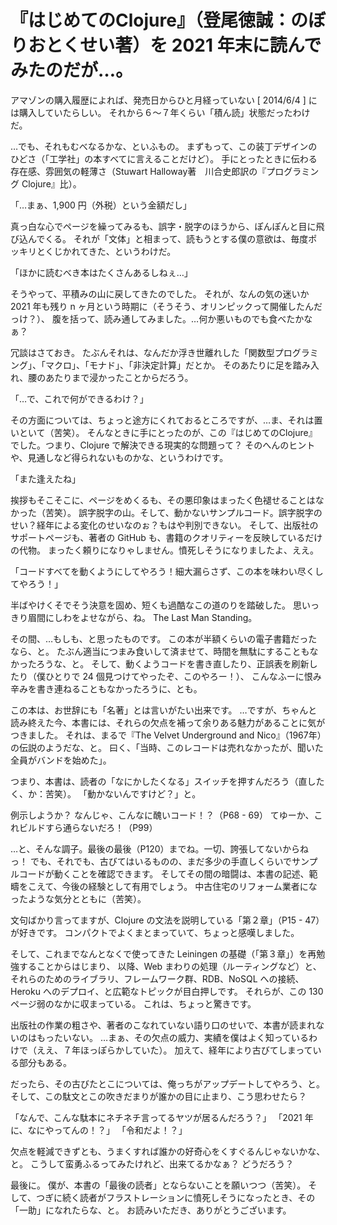 # 『はじめてのClojure』（登尾徳誠：のぼりおとくせい著）を 2021 年末に読んでみたのだが…。

アマゾンの購入履歴によれば、発売日からひと月経っていない [ 2014/6/4 ] には購入していたらしい。
それから６〜７年くらい「積ん読」状態だったわけだ。

…でも、それもむべなるかな、といふもの。
まずもって、この装丁デザインのひどさ（「工学社」の本すべてに言えることだけど）。
手にとったときに伝わる存在感、雰囲気の軽薄さ（Stuwart Halloway著　川合史郎訳の『プログラミング Clojure』比）。

「…まぁ、1,900 円（外税）という金額だし」

真っ白な心でページを繰ってみるも、誤字・脱字のほうから、ぽんぽんと目に飛び込んでくる。
それが「文体」と相まって、読もうとする僕の意欲は、毎度ポッキリとくじかれてきた、というわけだ。

「ほかに読むべき本はたくさんあるしねぇ…」

そうやって、平積みの山に戻してきたのでした。
それが、なんの気の迷いか 2021 年も残り n ヶ月という時期に（そうそう、オリンピックって開催したんだっけ？）、
腹を括って、読み通してみました。…何か悪いものでも食べたかなぁ？

冗談はさておき。
たぶんそれは、なんだか浮き世離れした「関数型プログラミング」、「マクロ」、「モナド」、「非決定計算」だとか。
そのあたりに足を踏み入れ、腰のあたりまで浸かったことからだろう。

「…で、これで何ができるわけ？」

その方面については、ちょっと途方にくれておるところですが、…ま、それは置いといて（苦笑）。
そんなときに手にとったのが、この『はじめてのClojure』でした。つまり、Clojure で解決できる現実的な問題って？
そのへんのヒントや、見通しなど得られないものかな、というわけです。

「また逢えたね」

挨拶もそこそこに、ページをめくるも、その悪印象はまったく色褪せることはなかった（苦笑）。
誤字脱字の山。そして、動かないサンプルコード。誤字脱字のせい？経年による変化のせいなのぉ？もはや判別できない。
そして、出版社のサポートページも、著者の GitHub も、書籍のクオリティーを反映しているだけの代物。
まったく頼りになりゃしません。憤死しそうになりましたよ、ええ。

「コードすべてを動くようにしてやろう！細大漏らさず、この本を味わい尽くしてやろう！」

半ばやけくそでそう決意を固め、短くも過酷なこの道のりを踏破した。
思いっきり眉間にしわをよせながら、ね。
The Last Man Standing。

その間、…もしも、と思ったものです。
この本が半額くらいの電子書籍だったなら、と。
たぶん適当につまみ食いして済ませて、時間を無駄にすることもなかったろうな、と。
そして、動くようコードを書き直したり、正誤表を刷新したり（僕ひとりで 24 個見つけてやったぞ、このやろー！）、
こんなふーに恨み辛みを書き連ねることもなかったろうに、とも。

この本は、お世辞にも「名著」とは言いがたい出来です。
…ですが、ちゃんと読み終えた今、本書には、それらの欠点を補って余りある魅力があることに気がつきました。
それは、まるで『The Velvet Underground and Nico』（1967年）の伝説のようだな、と。
曰く、「当時、このレコードは売れなかったが、聞いた全員がバンドを始めた」。

つまり、本書は、読者の「なにかしたくなる」スイッチを押すんだろう（直したく、か：苦笑）。
「動かないんですけど？」と。

例示しようか？
なんじゃ、こんなに醜いコード！？（P68 - 69）
てゆーか、これビルドすら通らないだろ！（P99）

…と、そんな調子。最後の最後（P120）までね。一切、誇張してないからねっ！
でも、それでも、古びてはいるものの、まだ多少の手直しくらいでサンプルコードが動くことを確認できます。
そしてその間の暗闘は、本書の記述、範疇をこえて、今後の経験として有用でしょう。
中古住宅のリフォーム業者になったような気分とともに（苦笑）。

文句ばかり言ってますが、Clojure の文法を説明している「第２章」（P15 - 47）が好きです。
コンパクトでよくまとまっていて、ちょっと感嘆しました。

そして、これまでなんとなくで使ってきた Leiningen の基礎（「第３章」）を再勉強することからはじまり、
以降、Web まわりの処理（ルーティングなど）と、それらのためのライブラリ、フレームワーク群、RDB、NoSQL への接続、
Heroku へのデプロイ、と広範なトピックが目白押しです。
それらが、この 130 ページ弱のなかに収まっている。
これは、ちょっと驚きです。

出版社の作業の粗さや、著者のこなれていない語り口のせいで、本書が読まれないのはもったいない。
…まぁ、その欠点の威力、実績を僕はよく知っているわけで（ええ、７年ほっぽらかしていた）。
加えて、経年により古びてしまっている部分もある。

だったら、その古びたとこについては、俺っちがアップデートしてやろう、と。
そして、この駄文とこの吹きだまりが誰かの目に止まり、こう思わせたら？

「なんで、こんな駄本にネチネチ言ってるヤツが居るんだろう？」
「2021 年に、なにやってんの！？」
「令和だよ！？」

欠点を軽減できずとも、うまくすれば誰かの好奇心をくすぐるんじゃないかな、と。
こうして蛮勇ふるってみたけれど、出来てるかなぁ？
どうだろう？

最後に。
僕が、本書の「最後の読者」とならないことを願いつつ（苦笑）。
そして、つぎに続く読者がフラストレーションに憤死しそうになったとき、その「一助」になれたらな、と。
お読みいただき、ありがとうございます。